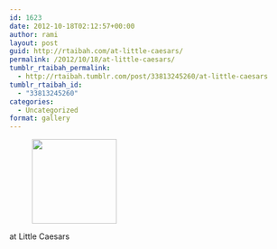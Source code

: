 ```yaml
---
id: 1623
date: 2012-10-18T02:12:57+00:00
author: rami
layout: post
guid: http://rtaibah.com/at-little-caesars/
permalink: /2012/10/18/at-little-caesars/
tumblr_rtaibah_permalink:
  - http://rtaibah.tumblr.com/post/33813245260/at-little-caesars
tumblr_rtaibah_id:
  - "33813245260"
categories:
  - Uncategorized
format: gallery
---
```

<div id='gallery-137' class='gallery galleryid-1623 gallery-columns-3 gallery-size-thumbnail'>
  <figure class='gallery-item'> 
  
  <div class='gallery-icon landscape'>
    <a href='http://139.59.20.41/2012/10/18/at-little-caesars/attachment/1624/'><img width="150" height="150" src="http://139.59.20.41/wp-content/uploads/2012/10/tumblr_mc2gtlb3Tv1qb4qlko1_1280-150x150.jpg" class="attachment-thumbnail size-thumbnail" alt="" srcset="http://139.59.20.41/wp-content/uploads/2012/10/tumblr_mc2gtlb3Tv1qb4qlko1_1280-150x150.jpg 150w, http://139.59.20.41/wp-content/uploads/2012/10/tumblr_mc2gtlb3Tv1qb4qlko1_1280-300x300.jpg 300w, http://139.59.20.41/wp-content/uploads/2012/10/tumblr_mc2gtlb3Tv1qb4qlko1_1280-100x100.jpg 100w, http://139.59.20.41/wp-content/uploads/2012/10/tumblr_mc2gtlb3Tv1qb4qlko1_1280.jpg 612w" sizes="100vw" /></a>
  </div></figure>
</div>

at Little Caesars